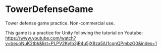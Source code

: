 # TowerDefenseGame
 Tower defense game practice. Non-commercial use.

 This game is a practice for Unity following the tutorial on Youtube: https://www.youtube.com/watch?v=beuoNuK2tbk&list=PLPV2KyIb3jR4u5jX8za5iU1cqnQPmbzG0&index=1
